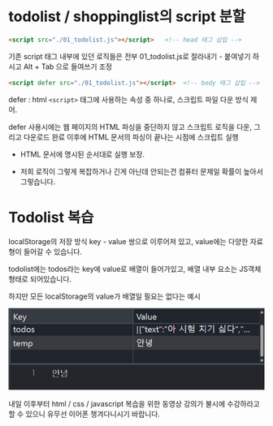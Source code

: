 # todolist / shoppinglist의 script 분할
```html
<script src="./01_todolist.js"></script>   <!-- head 태그 삽입 -->
```
기존 script 태그 내부에 있던 로직들은 전부 01_todolist.js로 잘라내기 - 붙여넣기 하시고 Alt + Tab 으로 들여쓰기 조정

```html
<script defer src="./01_todolist.js"></script>  <!-- body 태그 삽입 -->
```

defer : html `<script>` 태그에 사용하는 속성 중 하나로, 스크립트 파일 다운 방식 제어.

defer 사용시에는 웹 페이지의 HTML 파싱을 중단하지 않고 스크립트 로직을 다운, 그리고 다운로드 완료 이후에 HTML 문서의 파싱이 끝나는 시점에 스크립트 실행

- HTML 문서에 명시된 순서대로 실행 보장.

- 저희 로직이 그렇게 복잡하거나 긴게 아닌데 안되는건 컴퓨터 문제일 확률이 높아서 그렇습니다.

# Todolist 복습
localStorage의 저장 방식
key - value 쌍으로 이루어져 있고, value에는 다양한 자료형이 들어갈 수 있습니다.

todolist에는 todos라는 key에 value로 배열이 들어가있고, 배열 내부 요소는 JS객체 형태로 되어있습니다.

하지만 모든 localStorage의 value가 배열일 필요는 없다는 예시

![localStorage value String 예시](./localStorage예시.png)


내일 이후부터 html / css / javascript 복습을 위한 동영상 강의가 불시에 수강하라고 할 수 있으니 유무선 이어폰 챙겨다니시기 바랍니다.